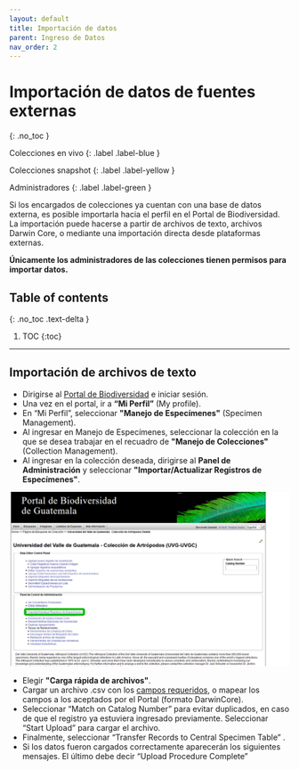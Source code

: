 ```yaml
---
layout: default
title: Importación de datos
parent: Ingreso de Datos
nav_order: 2
---
```


# Importación de datos de fuentes externas
{: .no_toc }

<div class="code-example" markdown="1">
Colecciones en vivo
{: .label .label-blue }

Colecciones snapshot
{: .label .label-yellow }

Administradores
{: .label .label-green }

</div>

Si los encargados de colecciones ya cuentan con una base de datos externa, es posible importarla hacia el perfil en el Portal de Biodiversidad. La importación puede hacerse a partir de archivos de texto, archivos Darwin Core, o mediante una importación directa desde plataformas externas.  

**Únicamente los administradores de las colecciones tienen permisos para importar datos.**

## Table of contents
{: .no_toc .text-delta }

1. TOC
{:toc}

---

## Importación de archivos de texto

- Dirigirse al [Portal de Biodiversidad](https://biodiversidad.gt) e iniciar sesión.
- Una vez en el portal, ir a **“Mi Perfil”** (My profile).
- En “Mi Perfil”, seleccionar **"Manejo de Especímenes"** (Specimen Management).
- Al ingresar en Manejo de Especímenes, seleccionar la colección en la que se desea trabajar en el recuadro de **"Manejo de Colecciones"** (Collection Management).
- Al ingresar en la colección deseada, dirigirse al **Panel de Administración** y seleccionar **"Importar/Actualizar Registros de Especímenes"**. 

<img src="https://github.com/GuatemalaPortal/guatemalaportal.github.io/blob/main/static/portal/Importar%20registros.jpg?raw=true" alt="Logo" >


- Elegir **"Carga rápida de archivos"**.
- Cargar un archivo .csv con los [campos requeridos](https://docs.google.com/spreadsheets/d/1umCUAUWjfFIhBObihmrv9zCIyunEb6tK7wB0bm1lCYY/edit#gid=0), o mapear los campos a los aceptados por el Portal (formato DarwinCore). 
- Seleccionar “Match on Catalog Number” para evitar duplicados, en caso de que el registro ya estuviera ingresado previamente. Seleccionar “Start Upload” para cargar el archivo.
- Finalmente, seleccionar “Transfer Records to Central Specimen Table” .
- Si los datos fueron cargados correctamente aparecerán los siguientes mensajes. El último debe decir “Upload Procedure Complete”




